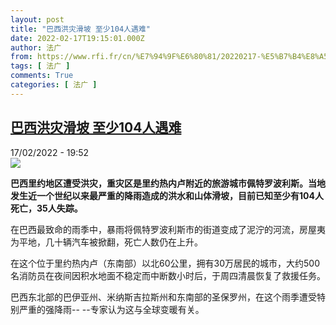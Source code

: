 ```yaml
---
layout: post
title: "巴西洪灾滑坡 至少104人遇难"
date: 2022-02-17T19:15:01.000Z
author: 法广
from: https://www.rfi.fr/cn/%E7%94%9F%E6%80%81/20220217-%E5%B7%B4%E8%A5%BF%E6%B4%AA%E7%81%BE%E6%BB%91%E5%9D%A1-%E8%87%B3%E5%B0%91104%E4%BA%BA%E9%81%87%E9%9A%BE
tags: [ 法广 ]
comments: True
categories: [ 法广 ]
---
```

<!--1645125301000-->
[巴西洪灾滑坡 至少104人遇难](https://www.rfi.fr/cn/%E7%94%9F%E6%80%81/20220217-%E5%B7%B4%E8%A5%BF%E6%B4%AA%E7%81%BE%E6%BB%91%E5%9D%A1-%E8%87%B3%E5%B0%91104%E4%BA%BA%E9%81%87%E9%9A%BE)
------

<div>
<div>17/02/2022 - 19:52</div><img src="https://s.rfi.fr/media/display/4bda9158-901c-11ec-adc3-005056a90284/w:1280/p:16x9/072cc2ddb275471da359a4411c87228b59fcea7c.jpg"><p><strong>                    巴西里约地区遭受洪灾，重灾区是里约热内卢附近的旅游城市佩特罗波利斯。当地发生近一个世纪以来最严重的降雨造成的洪水和山体滑坡，目前已知至少有104人死亡，35人失踪。                </strong></p><div >                    <p>在巴西最致命的雨季中，暴雨将佩特罗波利斯市的街道变成了泥泞的河流，房屋夷为平地，几十辆汽车被掀翻，死亡人数仍在上升。</p><p>在这个位于里约热内卢（东南部）以北60公里，拥有30万居民的城市，大约500名消防员在夜间因积水地面不稳定而中断数小时后，于周四清晨恢复了救援任务。</p><p>巴西东北部的巴伊亚州、米纳斯吉拉斯州和东南部的圣保罗州，在这个雨季遭受特别严重的强降雨-- --专家认为这与全球变暖有关。</p>                                            <div data-selfpromo-newsletter>    </div>    <div data-selfpromo-app>    </div>                </div>
</div>
